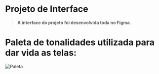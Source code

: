 
# Projeto de Interface

> **A interface do projeto foi desenvolvida toda no Figma**.

# Paleta de tonalidades utilizada para dar vida as telas:


![Paleta](https://github.com/user-attachments/assets/dcb354d0-bd7b-4d37-b89f-3ba0abf65e56)


